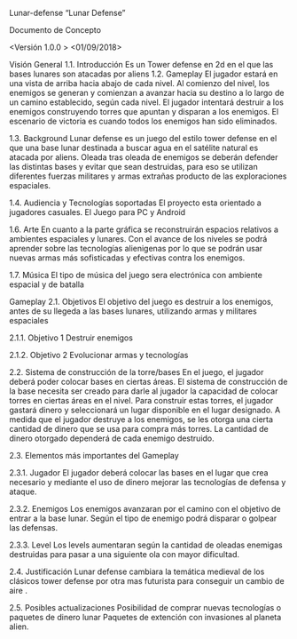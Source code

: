 Lunar-defense
“Lunar Defense”

Documento de Concepto

<Versión 1.0.0 > <01/09/2018>

Visión General 1.1. Introducción Es un Tower defense en 2d en el que las bases lunares son atacadas por aliens
1.2. Gameplay El jugador estará en una vista de arriba hacia abajo de cada nivel. Al comienzo del nivel, los enemigos se generan y comienzan a avanzar hacia su destino a lo largo de un camino establecido, según cada nivel. El jugador intentará destruir a los enemigos construyendo torres que apuntan y disparan a los enemigos. El escenario de victoria es cuando todos los enemigos han sido eliminados.

1.3. Background Lunar defense es un juego del estilo tower defense en el que una base lunar destinada a buscar agua en el satélite natural es atacada por aliens. Oleada tras oleada de enemigos se deberán defender las distintas bases y evitar que sean destruidas, para eso se utilizan diferentes fuerzas militares y armas extrañas producto de las exploraciones espaciales.

1.4. Audiencia y Tecnologías soportadas El proyecto esta orientado a jugadores casuales. El Juego para PC y Android

1.6. Arte En cuanto a la parte gráfica se reconstruirán espacios relativos a ambientes espaciales y lunares. Con el avance de los niveles se podrá aprender sobre las tecnologías alienigenas por lo que se podrán usar nuevas armas más sofisticadas y efectivas contra los enemigos.

1.7. Música El tipo de música del juego sera electrónica con ambiente espacial y de batalla

Gameplay
2.1. Objetivos El objetivo del juego es destruir a los enemigos, antes de su llegeda a las bases lunares, utilizando armas y militares espaciales

2.1.1. Objetivo 1 Destruir enemigos

2.1.2. Objetivo 2 Evolucionar armas y tecnologías

2.2. Sistema de construcción de la torre/bases En el juego, el jugador deberá poder colocar bases en ciertas áreas. El sistema de construcción de la base necesita ser creado para darle al jugador la capacidad de colocar torres en ciertas áreas en el nivel. Para construir estas torres, el jugador gastará dinero y seleccionará un lugar disponible en el lugar designado. A medida que el jugador destruye a los enemigos, se les otorga una cierta cantidad de dinero que se usa para compra más torres. La cantidad de dinero otorgado dependerá de cada enemigo destruido.

2.3. Elementos más importantes del Gameplay

2.3.1. Jugador El jugador deberá colocar las bases en el lugar que crea necesario y mediante el uso de dinero mejorar las tecnologías de defensa y ataque.

2.3.2. Enemigos Los enemigos avanzaran por el camino con el objetivo de entrar a la base lunar. Según el tipo de enemigo podrá disparar o golpear las defensas.

2.3.3. Level Los levels aumentaran según la cantidad de oleadas enemigas destruidas para pasar a una siguiente ola con mayor dificultad.

2.4. Justificación Lunar defense cambiara la temática medieval de los clásicos tower defense por otra mas futurista para conseguir un cambio de aire .

2.5. Posibles actualizaciones Posibilidad de comprar nuevas tecnologías o paquetes de dinero lunar Paquetes de extención con invasiones al planeta alien.
